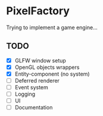 # PixelFactory
Trying to implement a game engine...
## TODO
-[x] GLFW window setup
-[x] OpenGL objects wrappers
-[x] Entity-component (no system)
-[ ] Deferred renderer
-[ ] Event system
-[ ] Logging
-[ ] UI
-[ ] Documentation
